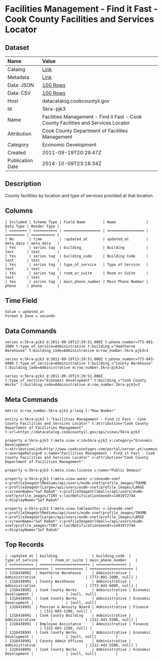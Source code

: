 # Facilities Management - Find it Fast - Cook County Facilities and Services Locator

## Dataset

| Name | Value |
| :--- | :---- |
| Catalog | [Link](https://catalog.data.gov/dataset/facilities-management-find-it-fast-cook-county-facilities-and-services-locator-8e414) |
| Metadata | [Link](https://datacatalog.cookcountyil.gov/api/views/5kra-pjk3) |
| Data: JSON | [100 Rows](https://datacatalog.cookcountyil.gov/api/views/5kra-pjk3/rows.json?max_rows=100) |
| Data: CSV | [100 Rows](https://datacatalog.cookcountyil.gov/api/views/5kra-pjk3/rows.csv?max_rows=100) |
| Host | datacatalog.cookcountyil.gov |
| Id | 5kra-pjk3 |
| Name | Facilities Management - Find it Fast - Cook County Facilities and Services Locator |
| Attribution | Cook County Department of Facilities Management |
| Category | Economic Development |
| Created | 2011-09-19T20:29:47Z |
| Publication Date | 2014-10-09T23:16:34Z |

## Description

County facilities by location and type of services provided at that location.

## Columns

```ls
| Included | Schema Type | Field Name        | Name              | Data Type | Render Type |
| ======== | =========== | ================= | ================= | ========= | =========== |
| No       | time        | :updated_at       | updated_at        | meta_data | meta_data   |
| Yes      | series tag  | building_         | Building          | text      | text        |
| Yes      | series tag  | building_code     | Building Code     | text      | text        |
| Yes      | series tag  | type_of_service   | Type of Service   | text      | text        |
| Yes      | series tag  | room_or_suite     | Room or Suite     | text      | text        |
| Yes      | series tag  | main_phone_number | Main Phone Number | phone     | phone       |
```

## Time Field

```ls
Value = updated_at
Format & Zone = seconds
```

## Data Commands

```ls
series e:5kra-pjk3 d:2011-09-19T13:29:51.000Z t:phone_number=773-801-2000 t:type_of_service=Administrative t:building_="Hawthorne Warehouse" t:building_code=Administrative m:row_number.5kra-pjk3=1

series e:5kra-pjk3 d:2011-09-19T13:29:51.000Z t:phone_number=773-843-6090 t:type_of_service=Administrative t:building_="County Warehouse" t:building_code=Administrative m:row_number.5kra-pjk3=2

series e:5kra-pjk3 d:2011-09-19T13:29:51.000Z t:type_of_service="Economic Development" t:building_="Cook County Works" t:building_code=Administrative m:row_number.5kra-pjk3=3
```

## Meta Commands

```ls
metric m:row_number.5kra-pjk3 p:long l:"Row Number"

entity e:5kra-pjk3 l:"Facilities Management - Find it Fast - Cook County Facilities and Services Locator" t:attribution="Cook County Department of Facilities Management" t:url=https://datacatalog.cookcountyil.gov/api/views/5kra-pjk3

property e:5kra-pjk3 t:meta.view v:id=5kra-pjk3 v:category="Economic Development" v:attributionLink=http://www.cookcountygov.com/portal/server.pt/community/facilities_management/294/facilities_management v:averageRating=0 v:name="Facilities Management - Find it Fast - Cook County Facilities and Services Locator" v:attribution="Cook County Department of Facilities Management"

property e:5kra-pjk3 t:meta.view.license v:name="Public Domain"

property e:5kra-pjk3 t:meta.view.owner v:id=eudm-snef v:profileImageUrlMedium=/api/users/eudm-snef/profile_images/THUMB v:profileImageUrlLarge=/api/users/eudm-snef/profile_images/LARGE v:screenName="Saf Rabah" v:profileImageUrlSmall=/api/users/eudm-snef/profile_images/TINY v:lastNotificationSeenAt=1491972744 v:displayName="Saf Rabah"

property e:5kra-pjk3 t:meta.view.tableauthor v:id=eudm-snef v:profileImageUrlMedium=/api/users/eudm-snef/profile_images/THUMB v:profileImageUrlLarge=/api/users/eudm-snef/profile_images/LARGE v:screenName="Saf Rabah" v:profileImageUrlSmall=/api/users/eudm-snef/profile_images/TINY v:lastNotificationSeenAt=1491972744 v:displayName="Saf Rabah"
```

## Top Records

```ls
| :updated_at | building_               | building_code  | type_of_service      | room_or_suite | main_phone_number    | 
| =========== | ======================= | ============== | ==================== | ============= | ==================== | 
| 1316438991  | Hawthorne Warehouse     | Administrative | Administrative       |               | [773-801-2000, null] | 
| 1316438991  | County Warehouse        | Administrative | Administrative       |               | [773-843-6090, null] | 
| 1316438991  | Cook County Works       | Administrative | Economic Development |               | [null, null]         | 
| 1316438991  | Cook County Works       | Administrative | Economic Development |               | [null, null]         | 
| 1316438991  | Pension & Annuity Board | Administrative | Finance              |               | [312-603-1200, null] | 
| 1316438991  | Cook County Building    | Administrative | Administrative       |               | [312-443-5500, null] | 
| 1316438991  | Employee Assistance     | Administrative | Finance              |               | [312-603-1290, null] | 
| 1316438991  | Cook County Works       | Administrative | Economic Development |               | [null, null]         | 
| 1316438991  | County Admin Offices    | Administrative | Administrative       |               | [312-443-5500, null] | 
| 1316438991  | Cook County Works       | Administrative | Economic Development |               | [null, null]         | 
```